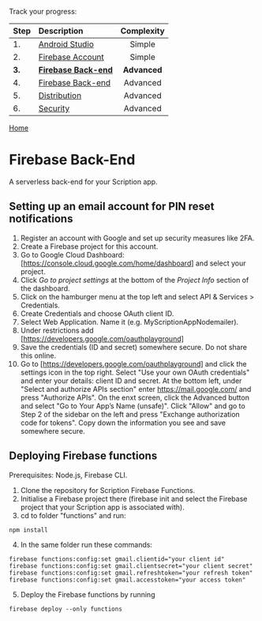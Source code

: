 
Track your progress:

|Step  | Description | Complexity
| :--- | :---         |     :---:   
|1. |[Android Studio](https://github.com/scriptionapp/scriptionpage1/android-studio)  | Simple
|2. |[Firebase Account](https://github.com/scriptionapp/scriptionpage1/firebase-account) | Simple
|**3.** |[**Firebase Back-end**](https://github.com/scriptionapp/scriptionpage1/firebase-backend) | **Advanced**
|4. |[Firebase Back-end](https://github.com/scriptionapp/scriptionpage1/firebase-backend) | Advanced
|5. |[Distribution](https://github.com/scriptionapp/scriptionpage1/distribution) | Advanced
|6. |[Security](https://github.com/scriptionapp/scriptionpage1/secure-scription) | Advanced

[Home](https://github.com/scriptionapp/scriptionpage1/)



# Firebase Back-End 
A serverless back-end for your Scription app.

## Setting up an email account for PIN reset notifications
1. Register an account with Google and set up security measures like 2FA.
2. Create a Firebase project for this account.
3. Go to Google Cloud Dashboard: [https://console.cloud.google.com/home/dashboard] and select your project.
4. Click *Go to project settings* at the bottom of the *Project Info* section of the dashboard.
5. Click on the hamburger menu at the top left and select API & Services > Credentials.
6. Create Credentials and choose OAuth client ID.
7. Select Web Application. Name it (e.g. MyScriptionAppNodemailer). 
8. Under restrictions add [https://developers.google.com/oauthplayground]
9. Save the credentials (ID and secret) somewhere secure. Do not share this online.
10. Go to [https://developers.google.com/oauthplayground] and click the settings icon in the top right. Select "Use your own OAuth credentials" and enter your details: client ID and secret. At the bottom left, under "Select and authorize APIs section" enter https://mail.google.com/ and press "Authorize APIs". On the enxt screen, click the Advanced button and select "Go to Your App’s Name (unsafe)". Click "Allow" and go to Step 2 of the sidebar on the left and press "Exchange authorization code for tokens". Copy down the information you see and save somewhere secure.


## Deploying Firebase functions
Prerequisites: Node.js, Firebase CLI.

1. Clone the repository for Scription Firebase Functions.
2. Initialise a Firebase project there (firebase init and select the Firebase project that your Scription app is associated with).
3. cd to folder "functions" and run: 
```
npm install
```
4. In the same folder run these commands:
```
firebase functions:config:set gmail.clientid="your client id"
firebase functions:config:set gmail.clientsecret="your client secret"
firebase functions:config:set gmail.refreshtoken="your refresh token"
firebase functions:config:set gmail.accesstoken="your access token"
```
5. Deploy the Firebase functions by running 
```
firebase deploy --only functions
```
